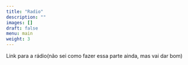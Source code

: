 ```yaml
---
title: "Radio"
description: ""
images: []
draft: false
menu: main
weight: 3
---
```


Link para a rádio(não sei como fazer essa parte ainda, mas vai dar bom)

